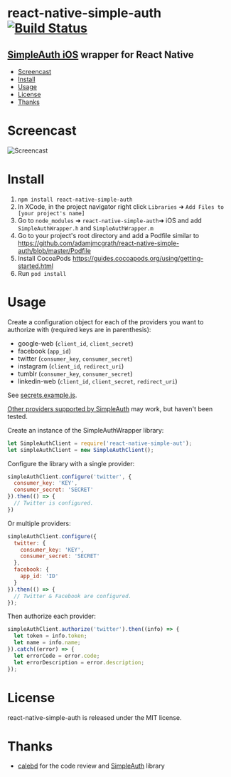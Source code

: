 # react-native-simple-auth [![Build Status](https://travis-ci.org/adamjmcgrath/react-native-simple-auth.svg?branch=chore%2Frelease-tasks)](https://travis-ci.org/adamjmcgrath/react-native-simple-auth)
## [SimpleAuth iOS](https://github.com/calebd/SimpleAuth) wrapper for React Native

  * [Screencast](#screencast)
  * [Install](#install)
  * [Usage](#usage)
  * [License](#license)
  * [Thanks](#thanks)

Screencast
==========

![Screencast](https://raw.githubusercontent.com/adamjmcgrath/react-native-simple-auth/master/screencast.gif)

Install
=======

1. `npm install react-native-simple-auth`
2. In XCode, in the project navigator right click `Libraries` ➜ `Add Files to [your project's name]`
3. Go to `node_modules` ➜ `react-native-simple-auth`➜ iOS and add `SimpleAuthWrapper.h` and `SimpleAuthWrapper.m` 
4. Go to your project's root directory and add a Podfile similar to https://github.com/adamjmcgrath/react-native-simple-auth/blob/master/Podfile
5. Install CocoaPods https://guides.cocoapods.org/using/getting-started.html
6. Run `pod install`

Usage
=====

Create a configuration object for each of the providers you want to authorize with (required keys are in parenthesis):

 - google-web (`client_id`, `client_secret`)
 - facebook (`app_id`)
 - twitter (`consumer_key`, `consumer_secret`)
 - instagram (`client_id`, `redirect_uri`)
 - tumblr (`consumer_key`, `consumer_secret`)
 - linkedin-web (`client_id`, `client_secret`, `redirect_uri`)

See [secrets.example.js](blob/master/secrets.example.js).

[Other providers supported by SimpleAuth](https://github.com/calebd/SimpleAuth#simpleauth) may work, but haven't been tested.

Create an instance of the SimpleAuthWrapper library:

```javascript
let SimpleAuthClient = require('react-native-simple-aut');
let simpleAuthClient = new SimpleAuthClient();
```

Configure the library with a single provider:

```javascript
simpleAuthClient.configure('twitter', {
  consumer_key: 'KEY',
  consumer_secret: 'SECRET'
}).then(() => {
  // Twitter is configured.
})
```

Or multiple providers:

```javascript
simpleAuthClient.configure({
  twitter: {
    consumer_key: 'KEY',
    consumer_secret: 'SECRET'
  },
  facebook: {
    app_id: 'ID'
  }
}).then(() => {
  // Twitter & Facebook are configured.
});
```

Then authorize each provider:

```javascript
simpleAuthClient.authorize('twitter').then((info) => {
  let token = info.token;
  let name = info.name;
}).catch((error) => {
  let errorCode = error.code;
  let errorDescription = error.description;
});
```

License
=======

react-native-simple-auth is released under the MIT license.

Thanks
======

- [calebd](https://github.com/calebd) for the code review and [SimpleAuth](https://github.com/calebd/SimpleAuth) library
